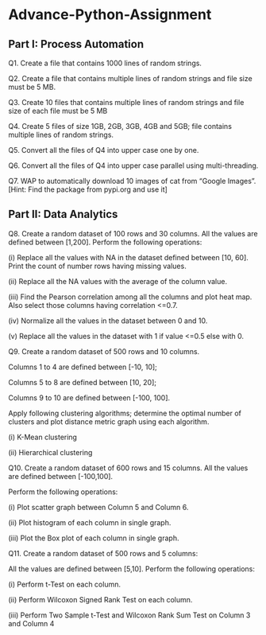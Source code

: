 # Advance-Python-Assignment
## Part I: Process Automation

Q1. Create a file that contains 1000 lines of random strings.

Q2. Create a file that contains multiple lines of random strings and file size must be 5 MB.

Q3. Create 10 files that contains multiple lines of random strings and file size of each file must be 5 MB

Q4. Create 5 files of size 1GB, 2GB, 3GB, 4GB and 5GB; file contains multiple lines of random strings.

Q5. Convert all the files of Q4 into upper case one by one.

Q6. Convert all the files of Q4 into upper case parallel using multi-threading.

Q7. WAP to automatically download 10 images of cat from “Google Images”. [Hint: Find the package from pypi.org and use it]

## Part II: Data Analytics
Q8. Create a random dataset of 100 rows and 30 columns. All the values are defined between [1,200]. Perform the following operations:

 (i) Replace all the values with NA in the dataset defined between [10, 60]. Print the count of number rows having missing values.

 (ii) Replace all the NA values with the average of the column value.

 (iii) Find the Pearson correlation among all the columns and plot heat map. Also select those columns having correlation <=0.7.

 (iv) Normalize all the values in the dataset between 0 and 10.

 (v) Replace all the values in the dataset with 1 if value <=0.5 else with 0.


Q9. Create a random dataset of 500 rows and 10 columns.

Columns 1 to 4 are defined between [-10, 10];

Columns 5 to 8 are defined between [10, 20];

Columns 9 to 10 are defined between [-100, 100].

Apply following clustering algorithms; determine the optimal number of clusters and plot distance metric graph using each algorithm.

 (i) K-Mean clustering

 (ii) Hierarchical clustering


Q10. Create a random dataset of 600 rows and 15 columns. All the values are defined between [-100,100].

Perform the following operations:

(i) Plot scatter graph between Column 5 and Column 6.

(ii) Plot histogram of each column in single graph.

(iii) Plot the Box plot of each column in single graph.


Q11. Create a random dataset of 500 rows and 5 columns:

All the values are defined between [5,10].
Perform the following operations:

 (i) Perform t-Test on each column.

 (ii) Perform Wilcoxon Signed Rank Test on each column.

 (iii) Perform Two Sample t-Test and Wilcoxon Rank Sum Test on Column 3 and Column 4
